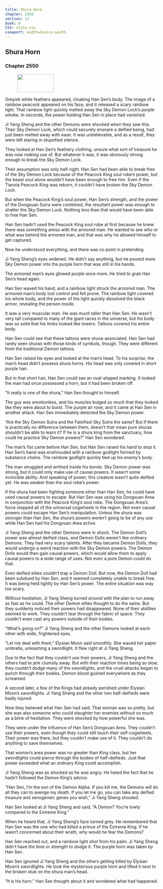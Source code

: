 ```yaml
---
title: Shura Horn
chapter: 2550
section: 12
book: 8
CSS: style.css
viewport: width=device-width
---
```


## Shura Horn

### Chapter 2550

<figure>
	<img src="../Images/gem.gif" alt="" id="gem" width="120" height="60" />
</figure>

Greyish white feathers appeared, cloaking Han Sen’s body. The image of a rainbow peacock appeared on his face, and it released a scary rainbow light. That rainbow light quickly melted away the Sky Demon Lock’s purple smoke. In seconds, the power holding Han Sen in place had vanished.

Ji Yang Sheng and the other Demons were shocked when they saw this. Their Sky Demon Lock, which could securely ensnare a deified being, had just been melted away with ease. It was unbelievable, and as a result, they were left staring in stupefied silence.

They looked at Han Sen’s feathery clothing, unsure what sort of treasure he was now making use of. But whatever it was, it was obviously strong enough to break the Sky Demon Lock.

Their assumption was only half-right. Han Sen had been able to break free of the Sky Demon Lock because of the Peacock King soul robe’s power, but the beast soul alone wouldn’t have been enough to free him. Even if the Tianxia Peacock King was reborn, it couldn’t have broken the Sky Demon Lock.

But when the Peacock King’s soul power, Han Sen’s strength, and the power of the Dongxuan Sutra were combined, the resultant power was enough to shatter the Sky Demon Lock. Nothing less than that would have been able to free Han Sen.

Han Sen hadn’t used the Peacock King soul robe at first because he knew there was something amiss with the armored man. He wanted to see who or what was behind the armored man, and that was why he allowed himself to get captured.

Now he understood everything, and there was no point in pretending.

Ji Yang Sheng’s eyes widened. He didn’t say anything, but he poured more Sky Demon power into the purple horn that was still in his hands.

The armored man’s eyes glowed purple once more. He tried to grab Han Sen’s head again.

Han Sen waved his hand, and a rainbow light struck the armored man. The armored man’s body lost control and fell prone. The rainbow light covered his whole body, and the power of the light quickly dissolved the black armor, revealing the person inside.

It was a very muscular man. He was much taller than Han Sen. He wasn’t very tall compared to many of the giant races in the universe, but his body was so solid that his limbs looked like towers. Tattoos covered his entire body.

Han Sen could see that these tattoos were shura-associated. Han Sen had rarely seen shuras with those kinds of symbols, though. They were different from the traditional Demon tattoos.

Han Sen raised his eyes and looked at the man’s head. To his surprise, the man’s head didn’t possess shura horns. His head was only covered in short purple hair.

But in that short hair, Han Sen could see an oval-shaped marking. It looked the man had once possessed a horn, but it had been broken off.

“It really is one of the shura,” Han Sen thought to himself.

The guy was emotionless, and his muscles bulged so much that they looked like they were about to burst. The purple air rose, and it came at Han Sen in another attack. Han Sen immediately detected the Sky Demon power.

“Are the Sky Demon Sutra and the Falsified-Sky Sutra the same? But if there is practically no difference between them, doesn’t that mean pure shuras shouldn’t be able to learn it? If he is a shura king from the sanctuary, how could he practice Sky Demon powers?” Han Sen wondered.

The man’s fist came before Han Sen, but Han Sen raised his hand to stop it. Han Sen’s hand was enshrouded with a rainbow godlight formed by substance chains. The rainbow godlight quickly tied up his enemy’s body.

The man struggled and writhed inside his bonds. Sky Demon power was strong, but it could only make use of causal powers. It wasn’t some invincible ability. And speaking of power, this creature wasn’t quite deified yet. He was weaker than the soul robe’s power.

If the shura had been fighting someone other than Han Sen, he could have used causal powers to escape. But Han Sen was using his Dongxuan Area in conjunction with the Peacock King’s soul robe. The Dongxuan Area’s force stopped all of the universal cogwheels in the region. Not even causal powers could escape Han Sen’s manipulation. Unless the shura was stronger than Han Sen, the shura’s powers weren’t going to be of any use while Han Sen had his Dongxuan Area active.

Ji Yang Sheng and the other Demons were in shock. The Demon Doll’s power was almost deified class, and Demon Dolls weren’t like ordinary Demons. They had very scary talents. After they became Demon Dolls, they would undergo a weird reaction with the Sky Demon powers. The Demon Dolls would then gain causal powers, which would allow them to apply causal powers to a wide range of uses. Not even a pure Demon could do that.

Even deified elites couldn’t trap a Demon Doll. But now, the Demon Doll had been subdued by Han Sen, and it seemed completely unable to break free. It was being held tightly by Han Sen’s power. The entire situation was way too scary.

Without hesitation, Ji Yang Sheng turned around with the plan to run away as fast as he could. The other Demon elites thought to do the same. But they suddenly noticed their powers had disappeared. None of their abilities seemed to work. They couldn’t tear through the fabric of space. They couldn’t even cast any powers outside of their bodies.

“What’s going on?” Ji Yang Sheng and the other Demons looked at each other with wide, frightened eyes.

“Let me deal with them,” Elysian Moon said smoothly. She waved her paper umbrella, unleashing a swordlight. It flew right at Ji Yang Sheng.

Due to the fact that they couldn’t use their powers, Ji Yang Sheng and the others had to jerk clumsily away. But with their reaction times being so slow, they couldn’t dodge many of the swordlights, and the cruel attacks began to punch through their bodies. Demon blood gushed everywhere as they screamed.

A second later, a few of the Kings had already perished under Elysian Moon’s swordlights. Ji Yang Sheng and the other two half-deifieds were badly injured.

Now they believed what Han Sen had said. That woman was so pretty, but she was also someone who could slaughter her enemies without so much as a blink of hesitation. They were shocked by how powerful she was.

They were under the influence of Han Sen’s Dongxuan Area. They couldn’t use their powers, even though they could still touch their self-cogwheels. Their power was there, but they couldn’t make use of it. They couldn’t do anything to save themselves.

That woman’s area power was no greater than King class, but her swordlights could pierce through the bodies of half-deifieds. Just that power exceeded what an ordinary King could accomplish.

Ji Yang Sheng was as shocked as he was angry. He hated the fact that he hadn’t followed the Demon King’s advice.

“Han Sen, I’m the son of the Demon Alpha. If you kill me, the Demons will do all they can to avenge my death. If you let me go, you can take any deified treasure and xenogeneic genes you wish,” Ji Yang Sheng shouted.

Han Sen looked at Ji Yang Sheng and said, “A Demon? You’re lowly compared to the Extreme King.”

When he heard that, Ji Yang Sheng’s face turned grey. He remembered that Han Sen was the one who had killed a prince of the Extreme King. If he wasn’t concerned about their wrath, why would he fear the Demons?

Han Sen reached out, and a rainbow light shot from his palm. Ji Yang Sheng didn’t have the time or strength to dodge it. The purple horn was taken by Han Sen.

Han Sen ignored Ji Yang Sheng and the others getting killed by Elysian Moon’s swordlights. He took the mysterious purple horn and lifted it next to the broken stub on the shura man’s head.

“It is his horn.” Han Sen thought about it and wondered what had happened.